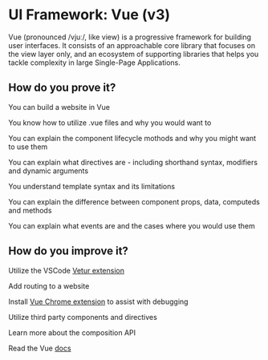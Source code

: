 # UI Framework: Vue (v3)

Vue (pronounced /vjuː/, like view) is a progressive framework for building user interfaces. It consists of an approachable core library that focuses on the view layer only, and an ecosystem of supporting libraries that helps you tackle complexity in large Single-Page Applications.

## How do you prove it?

You can build a website in Vue

You know how to utilize .vue files and why you would want to

You can explain the component lifecycle mothods and why you might want to use them

You can explain what directives are - including shorthand syntax, modifiers and dynamic arguments

You understand template syntax and its limitations

You can explain the difference between component props, data, computeds and methods

You can explain what events are and the cases where you would use them

## How do you improve it?

Utilize the VSCode [Vetur extension](https://marketplace.visualstudio.com/items?itemName=octref.vetur)

Add routing to a website

Install [Vue Chrome extension](https://chrome.google.com/webstore/detail/vuejs-devtools/ljjemllljcmogpfapbkkighbhhppjdbg) to assist with debugging

Utilize third party components and directives

Learn more about the composition API

Read the Vue [docs](https://v3.vuejs.org/guide)